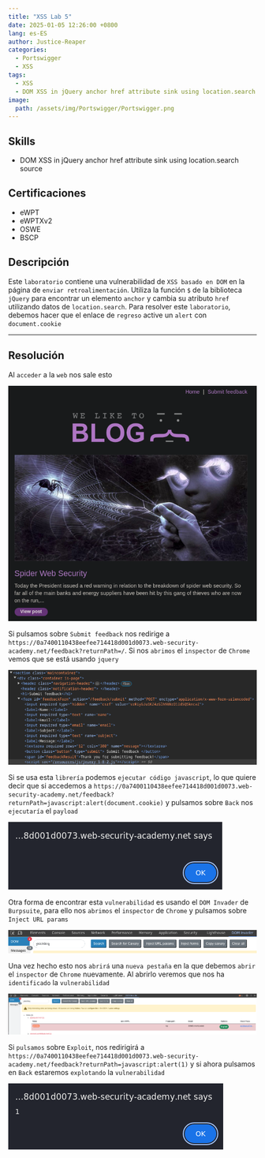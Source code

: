```yaml
---
title: "XSS Lab 5"
date: 2025-01-05 12:26:00 +0800
lang: es-ES
author: Justice-Reaper
categories:
  - Portswigger
  - XSS
tags:
  - XSS
  - DOM XSS in jQuery anchor href attribute sink using location.search source
image:
  path: /assets/img/Portswigger/Portswigger.png
---
```


## Skills

- DOM XSS in jQuery anchor href attribute sink using location.search source

## Certificaciones

- eWPT
- eWPTXv2
- OSWE
- BSCP
  
## Descripción

Este `laboratorio` contiene una vulnerabilidad de `XSS basado en DOM` en la página de `enviar retroalimentación`. Utiliza la función `$` de la biblioteca `jQuery` para encontrar un elemento `anchor` y cambia su atributo `href` utilizando datos de `location.search`. Para resolver este `laboratorio`, debemos hacer que el enlace de `regreso` active un `alert` con `document.cookie`

---

## Resolución

Al `acceder` a la `web` nos sale esto

![](/assets/img/XSS-Lab-5/image_1.png)

Si pulsamos sobre `Submit feedback` nos redirige a `https://0a7400110438eefee714418d001d0073.web-security-academy.net/feedback?returnPath=/`. Si nos `abrimos` el `inspector` de `Chrome` vemos que se está usando `jquery`

![](/assets/img/XSS-Lab-5/image_2.png)

Si se usa esta `librería` podemos `ejecutar código javascript`, lo que quiere decir que si accedemos a `https://0a7400110438eefee714418d001d0073.web-security-academy.net/feedback?returnPath=javascript:alert(document.cookie)` y pulsamos sobre `Back` nos `ejecutaría` el `payload`

![](/assets/img/XSS-Lab-5/image_3.png)

Otra forma de encontrar esta `vulnerabilidad` es usando el `DOM Invader` de `Burpsuite`, para ello nos `abrimos` el `inspector` de `Chrome` y pulsamos sobre `Inject URL params`

![](/assets/img/XSS-Lab-5/image_4.png)

Una vez hecho esto nos `abrirá` una `nueva pestaña` en la que debemos `abrir` el `inspector` de `Chrome` nuevamente. Al abrirlo veremos que nos ha `identificado` la `vulnerabilidad`

![](/assets/img/XSS-Lab-5/image_5.png)

Si `pulsamos` sobre `Exploit`, nos redirigirá a `https://0a7400110438eefee714418d001d0073.web-security-academy.net/feedback?returnPath=javascript:alert(1)` y si ahora pulsamos en `Back` estaremos `explotando` la `vulnerabilidad`

![](/assets/img/XSS-Lab-5/image_6.png)
